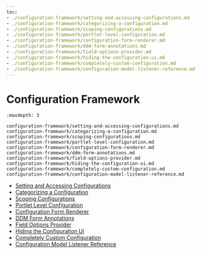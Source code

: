 ```yaml
---
toc:
- ./configuration-framework/setting-and-accessing-configurations.md
- ./configuration-framework/categorizing-a-configuration.md
- ./configuration-framework/scoping-configurations.md
- ./configuration-framework/portlet-level-configuration.md
- ./configuration-framework/configuration-form-renderer.md
- ./configuration-framework/ddm-form-annotations.md
- ./configuration-framework/field-options-provider.md
- ./configuration-framework/hiding-the-configuration-ui.md
- ./configuration-framework/completely-custom-configuration.md
- ./configuration-framework/configuration-model-listener-reference.md
---
```

# Configuration Framework

```{toctree}
:maxdepth: 3

configuration-framework/setting-and-accessing-configurations.md
configuration-framework/categorizing-a-configuration.md
configuration-framework/scoping-configurations.md
configuration-framework/portlet-level-configuration.md
configuration-framework/configuration-form-renderer.md
configuration-framework/ddm-form-annotations.md
configuration-framework/field-options-provider.md
configuration-framework/hiding-the-configuration-ui.md
configuration-framework/completely-custom-configuration.md
configuration-framework/configuration-model-listener-reference.md
```

- [Setting and Accessing Configurations](./configuration-framework/setting-and-accessing-configurations.md)
- [Categorizing a Configuration](./configuration-framework/categorizing-a-configuration.md)
- [Scoping Configurations](./configuration-framework/scoping-configurations.md)
- [Portlet Level Configuration](./configuration-framework/portlet-level-configuration.md)
- [Configuration Form Renderer](./configuration-framework/configuration-form-renderer.md)
- [DDM Form Annotations](./configuration-framework/ddm-form-annotations.md)
- [Field Options Provider](./configuration-framework/field-options-provider.md)
- [Hiding the Configuration UI](./configuration-framework/hiding-the-configuration-ui.md)
- [Completely Custom Configuration](./configuration-framework/completely-custom-configuration.md)
- [Configuration Model Listener Reference](./configuration-framework/configuration-model-listener-reference.md)